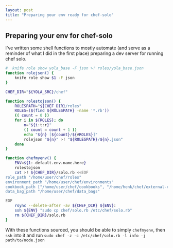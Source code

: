 ```yaml
---
layout: post
title: "Preparing your env ready for chef-solo"
---
```


## Preparing your env for chef-solo

I've written some shell functions to mostly automate
(and serve as a reminder of what I did in the first place)
preparing a dev server for running chef solo.

```bash
#  knife role show yola_base -F json >! roles/yola_base.json
function rolejson() {
    knife role show $1 -F json
}

CHEF_DIR="${YOLA_SRC}/chef"

function rolestojson() {
    ROLESPATH="${CHEF_DIR}/roles"
    ROLES=($(find ${ROLESPATH} -name '*.rb'))
    (( count = 0 ))
    for i in ${ROLES}; do
        n="${i:t:r}"
        (( count = count + 1 ))
        echo "${n} [${count}/${#ROLES}]"
        rolejson "${n}" >! "${ROLESPATH}/${n}.json"
    done
}

function chefmyenv() {
    ENV=${1:-default.env.name.here}
    rolestojson
    cat >! ${CHEF_DIR}/solo.rb <<EOF
role_path "/home/user/chef/roles"
environment_path "/home/user/chef/environments"
cookbook_path ["/home/user/chef/cookbooks", "/home/henk/chef/external-cookbooks"]
data_bag_path "/home/user/chef/data_bags"

EOF
    rsync --delete-after -av ${CHEF_DIR} ${ENV}:
    ssh ${ENV} "sudo cp chef/solo.rb /etc/chef/solo.rb"
    rm ${CHEF_DIR}/solo.rb
}
```

With these functions sourced, you should be able to simply `chefmyenv`, then `ssh` into it and run `sudo chef -z -c /etc/chef/solo.rb -l info -j path/to/node.json`

